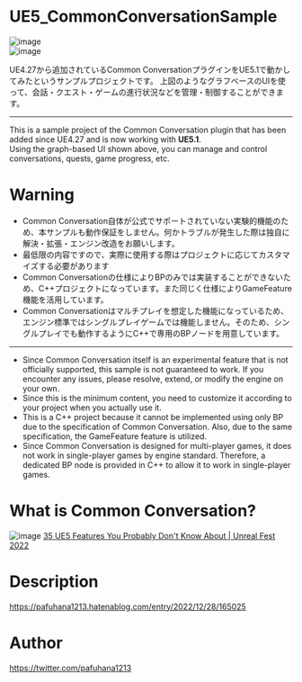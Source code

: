 # UE5_CommonConversationSample
![image](https://user-images.githubusercontent.com/8957600/209765163-e0b76f4d-f1a2-4d98-a814-4d5268a3cf65.png)  
![image](https://user-images.githubusercontent.com/8957600/209765207-9d2b0179-18ee-49fc-95cf-936bd3d8aa43.png)  

UE4.27から追加されているCommon ConversationプラグインをUE5.1で動かしてみたというサンプルプロジェクトです。
上図のようなグラフベースのUIを使って、会話・クエスト・ゲームの進行状況などを管理・制御することができます。

---

This is a sample project of the Common Conversation plugin that has been added since UE4.27 and is now working with **UE5.1**.  
Using the graph-based UI shown above, you can manage and control conversations, quests, game progress, etc.

# Warning
- Common Conversation自体が公式でサポートされていない実験的機能のため、本サンプルも動作保証をしません。何かトラブルが発生した際は独自に解決・拡張・エンジン改造をお願いします。
- 最低限の内容ですので、実際に使用する際はプロジェクトに応じてカスタマイズする必要があります
- Common Conversationの仕様によりBPのみでは実装することができないため、C++プロジェクトになっています。また同じく仕様によりGameFeature機能を活用しています。
- Common Conversationはマルチプレイを想定した機能になっているため、エンジン標準ではシングルプレイゲームでは機能しません。そのため、シングルプレイでも動作するようにC++で専用のBPノードを用意しています。

---

- Since Common Conversation itself is an experimental feature that is not officially supported, this sample is not guaranteed to work. If you encounter any issues, please resolve, extend, or modify the engine on your own.
- Since this is the minimum content, you need to customize it according to your project when you actually use it.
- This is a C++ project because it cannot be implemented using only BP due to the specification of Common Conversation. Also, due to the same specification, the GameFeature feature is utilized.
- Since Common Conversation is designed for multi-player games, it does not work in single-player games by engine standard. Therefore, a dedicated BP node is provided in C++ to allow it to work in single-player games.

# What is Common Conversation?
![image](https://user-images.githubusercontent.com/8957600/209765362-7e9b7974-39b6-4181-a2a8-c216d77a374a.png)
[35 UE5 Features You Probably Don't Know About | Unreal Fest 2022](https://www.youtube.com/watch?v=k2IP5DYQ0-0)

# Description
https://pafuhana1213.hatenablog.com/entry/2022/12/28/165025

# Author
https://twitter.com/pafuhana1213

